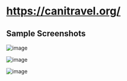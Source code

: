 # https://canitravel.org/

## Sample Screenshots
![image](https://user-images.githubusercontent.com/85941980/166124726-ac33faa8-947d-4eac-86b5-b3265f6785e7.png)

![image](https://user-images.githubusercontent.com/85941980/166124734-fcd8cec0-bd76-4031-839a-53b58232be71.png)

![image](https://user-images.githubusercontent.com/85941980/166124745-4cd6ebdb-4a4e-489d-9791-9f109e8dde36.png)
